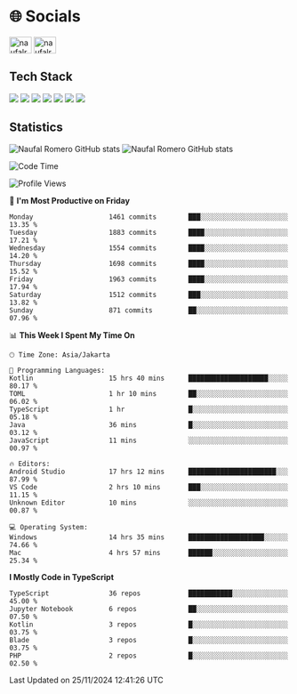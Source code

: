<h1 align="">🌐 Socials</h1>
<p align="left">
<a href="https://linkedin.com/in/naufal-romero-putra-pratama-9ab816177/" target="blank"><img align="center" src="https://raw.githubusercontent.com/rahuldkjain/github-profile-readme-generator/master/src/images/icons/Social/linked-in-alt.svg" alt="naufalromero" height="30" width="40" /></a>
<a href="https://instagram.com/naufalromero" target="blank"><img align="center" src="https://raw.githubusercontent.com/rahuldkjain/github-profile-readme-generator/master/src/images/icons/Social/instagram.svg" alt="naufalromero" height="30" width="40" /></a>
</p>


<h2 align="">Tech Stack</h2>
<div align="">
  <img src="https://img.shields.io/badge/next.js-000000?style=for-the-badge&logo=nextdotjs&logoColor=white"/>
 <img src="https://img.shields.io/badge/typescript-%23007ACC.svg?style=for-the-badge&logo=typescript&logoColor=white"/>
 <img src="https://img.shields.io/badge/react-%2320232a.svg?style=for-the-badge&logo=react&logoColor=%2361DAFB"/>
 <img src="https://img.shields.io/badge/tailwindcss-%2338B2AC.svg?style=for-the-badge&logo=tailwind-css&logoColor=white"/>
 <img src="https://img.shields.io/badge/Prisma-3982CE?style=for-the-badge&logo=Prisma&logoColor=white"/>
 <img src="https://img.shields.io/badge/javascript-%23323330.svg?style=for-the-badge&logo=javascript&logoColor=%23F7DF1E"/>
 <img src="https://img.shields.io/badge/java-%23ED8B00.svg?style=for-the-badge&logo=openjdk&logoColor=white"/>
</div>


<h2 align="">Statistics</h2>
<div align="">
<img src="https://github-readme-stats-xi-nine-74.vercel.app/api?username=romves&show_icons=true&theme=tokyonight&include_all_commits=true&count_private=true" alt="Naufal Romero GitHub stats"/>
<img src="https://github-readme-stats-xi-nine-74.vercel.app/api/top-langs/?username=romves&theme=tokyonight&hide_border=false&include_all_commits=true&count_private=true&layout=compact" alt="Naufal Romero GitHub stats"/>
</div>

<!--START_SECTION:waka-->
![Code Time](http://img.shields.io/badge/Code%20Time-1%2C767%20hrs%2047%20mins-blue)

![Profile Views](http://img.shields.io/badge/Profile%20Views-7-blue)

📅 **I'm Most Productive on Friday** 

```text
Monday                   1461 commits        ███░░░░░░░░░░░░░░░░░░░░░░   13.35 % 
Tuesday                  1883 commits        ████░░░░░░░░░░░░░░░░░░░░░   17.21 % 
Wednesday                1554 commits        ████░░░░░░░░░░░░░░░░░░░░░   14.20 % 
Thursday                 1698 commits        ████░░░░░░░░░░░░░░░░░░░░░   15.52 % 
Friday                   1963 commits        ████░░░░░░░░░░░░░░░░░░░░░   17.94 % 
Saturday                 1512 commits        ███░░░░░░░░░░░░░░░░░░░░░░   13.82 % 
Sunday                   871 commits         ██░░░░░░░░░░░░░░░░░░░░░░░   07.96 % 
```


📊 **This Week I Spent My Time On** 

```text
🕑︎ Time Zone: Asia/Jakarta

💬 Programming Languages: 
Kotlin                   15 hrs 40 mins      ████████████████████░░░░░   80.17 % 
TOML                     1 hr 10 mins        ██░░░░░░░░░░░░░░░░░░░░░░░   06.02 % 
TypeScript               1 hr                █░░░░░░░░░░░░░░░░░░░░░░░░   05.18 % 
Java                     36 mins             █░░░░░░░░░░░░░░░░░░░░░░░░   03.12 % 
JavaScript               11 mins             ░░░░░░░░░░░░░░░░░░░░░░░░░   00.97 % 

🔥 Editors: 
Android Studio           17 hrs 12 mins      ██████████████████████░░░   87.99 % 
VS Code                  2 hrs 10 mins       ███░░░░░░░░░░░░░░░░░░░░░░   11.15 % 
Unknown Editor           10 mins             ░░░░░░░░░░░░░░░░░░░░░░░░░   00.87 % 

💻 Operating System: 
Windows                  14 hrs 35 mins      ███████████████████░░░░░░   74.66 % 
Mac                      4 hrs 57 mins       ██████░░░░░░░░░░░░░░░░░░░   25.34 % 
```

**I Mostly Code in TypeScript** 

```text
TypeScript               36 repos            ███████████░░░░░░░░░░░░░░   45.00 % 
Jupyter Notebook         6 repos             ██░░░░░░░░░░░░░░░░░░░░░░░   07.50 % 
Kotlin                   3 repos             █░░░░░░░░░░░░░░░░░░░░░░░░   03.75 % 
Blade                    3 repos             █░░░░░░░░░░░░░░░░░░░░░░░░   03.75 % 
PHP                      2 repos             █░░░░░░░░░░░░░░░░░░░░░░░░   02.50 % 
```




 Last Updated on 25/11/2024 12:41:26 UTC
<!--END_SECTION:waka-->
